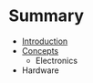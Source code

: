 # Summary

* [Introduction](documentation/Introduction.md)
* [Concepts](documentation/ConceptsElectronics.md)
   * Electronics
* Hardware

